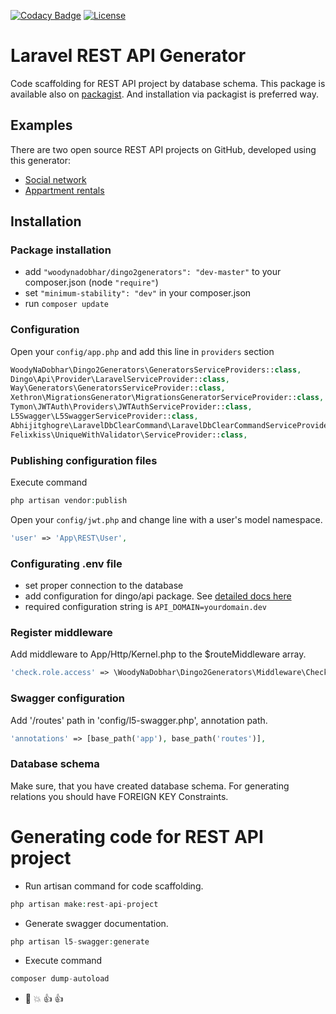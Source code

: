 [![Codacy Badge](https://api.codacy.com/project/badge/Grade/bdc684fc4dc84708a4cd201ae70499a6)](https://www.codacy.com/app/YanDatsyuk/Laravel-REST-API-generator?utm_source=github.com&amp;utm_medium=referral&amp;utm_content=YanDatsyuk/Laravel-REST-API-generator&amp;utm_campaign=Badge_Grade)
<a href="https://packagist.org/packages/woodynadobhar/dingo2generators"><img src="https://poser.pugx.org/laravel/framework/license.svg" alt="License"></a>

Laravel REST API Generator
==========================

Code scaffolding for REST API project by database schema. 
This package is available also on [packagist](https://packagist.org/packages/woodynadobhar/dingo2generators). And installation via packagist is preferred way.

## Examples

There are two open source REST API projects on GitHub, developed using this generator:
* [Social network](https://github.com/YanDatsyuk/social-network-rest-api-backend)
* [Appartment rentals](https://github.com/YanDatsyuk/apartment-rentals-rest-api-backend)

## Installation

### Package installation

* add `"woodynadobhar/dingo2generators": "dev-master"` to your composer.json (node `"require"`)
* set `"minimum-stability": "dev"` in your composer.json
* run `composer update`

### Configuration

Open your `config/app.php` and add this line in `providers` section
```php
WoodyNaDobhar\Dingo2Generators\GeneratorsServiceProviders::class,
Dingo\Api\Provider\LaravelServiceProvider::class,
Way\Generators\GeneratorsServiceProvider::class,
Xethron\MigrationsGenerator\MigrationsGeneratorServiceProvider::class,
Tymon\JWTAuth\Providers\JWTAuthServiceProvider::class,
L5Swagger\L5SwaggerServiceProvider::class,
Abhijitghogre\LaravelDbClearCommand\LaravelDbClearCommandServiceProvider::class,
Felixkiss\UniqueWithValidator\ServiceProvider::class,
```

### Publishing configuration files

Execute command
```php
php artisan vendor:publish
```

Open your `config/jwt.php` and change line with a user's model namespace.
```php
'user' => 'App\REST\User',
```

### Configurating .env file

- set proper connection to the database
- add configuration for dingo/api package. See [detailed docs here](https://github.com/dingo/api/wiki/Configuration)
- required configuration string is `API_DOMAIN=yourdomain.dev`

### Register middleware

Add middleware to App/Http/Kernel.php to the $routeMiddleware array.

```php
'check.role.access' => \WoodyNaDobhar\Dingo2Generators\Middleware\CheckAccess::class,
```

### Swagger configuration

Add '/routes' path in 'config/l5-swagger.php', annotation path.
```php
'annotations' => [base_path('app'), base_path('routes')],
```

### Database schema

Make sure, that you have created database schema. 
For generating relations you should have FOREIGN KEY Constraints.

# Generating code for REST API project

* Run artisan command for code scaffolding.

```php
php artisan make:rest-api-project
```

* Generate swagger documentation.

```php
php artisan l5-swagger:generate
```

* Execute command

```php
composer dump-autoload
```

* :elephant: :boom: :+1: :+1: